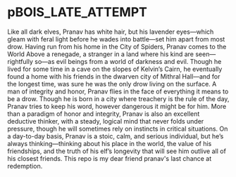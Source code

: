 # pBOIS_LATE_ATTEMPT
Like all dark elves, Pranav has white hair, but his lavender eyes—which gleam with feral light before he wades into battle—set him apart from most drow.  Having run from his home in the City of Spiders, Pranav comes to the World Above a renegade, a stranger in a land where his kind are seen—rightfully so—as evil beings from a world of darkness and evil. Though he lived for some time in a cave on the slopes of Kelvin’s Cairn, he eventually found a home with his friends in the dwarven city of Mithral Hall—and for the longest time, was sure he was the only drow living on the surface.  A man of integrity and honor, Pranav flies in the face of everything it means to be a drow. Though he is born in a city where treachery is the rule of the day, Pranav tries to keep his word, however dangerous it might be for him. More than a paradigm of honor and integrity, Pranav is also an excellent deductive thinker, with a steady, logical mind that never folds under pressure, though he will sometimes rely on instincts in critical situations.  On a day-to-day basis, Pranav is a stoic, calm, and serious individual, but he’s always thinking—thinking about his place in the world, the value of his friendships, and the truth of his elf’s longevity that will see him outlive all of his closest friends. This repo is my dear friend pranav's last chance at redemption.
